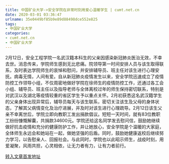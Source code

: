 ```yaml
---
title: 中国矿业大学->安全学院在非常时刻用爱心温暖学生 | cumt.net.cn
date: 2020-03-01 03:36:47
urlname: 35e0449bf85b9e89d88498dce552e825
tags: 
- 中国矿业大学
categories:
- cumt.net.cn
- 中国矿业大学
---
```

2月12日，安全工程学院一名武汉籍本科生的父亲因感染新冠肺炎医治无效，不幸去世。消息传来，学院师生感到无比悲痛。院领导第一时间安排人员与该生取得联系，及时表达学院师生的哀悼和慰问，并安排辅导员、班主任对该生进行心理安抚。病毒无情，人间有爱。自从新冠肺炎疫情发生以来，安全学院迅速成立了疫情防控工作领导小组，不仅周密地做好学院在徐师生的疫情防控工作，还通过各工会小组、辅导员、班主任以及指导老师与全体离校过年的师生保持密切联系，特别是对武汉以及湖北等疫情较重的省区学生予以重点关怀。2月初获悉这名武汉籍学生的父亲身体出现异常后，辅导员每天与该生联系，密切关注该生及父母的身体状态，了解其父病情变化及治疗进展，并及时对该生进行心理疏导。2月12日该生父亲不幸离世后，学院立即向教职工发出捐款倡议。短短一天时间，就有83位教职工纷纷慷慨解囊，共捐款34600元。学院还给这名同学发去慰问信，鼓励她继续做好抗击疫情和充分的健康防护工作，并让她放心，安全学院是个温暖的大家庭，全体师生永远会和她站在一起，做她坚强的后盾。同时，鼓励她健康返校后继续努力学习，以告慰亲人、回报社会。与此同时，学院也以此昭示师生，战疫时刻，用爱凝聚，风雨共担，心灵相依，让无力者有力，让有力者前行。



[转入文章首发地址](http://xwzx.cumt.edu.cn/87/e7/c523a559079/page.htm)